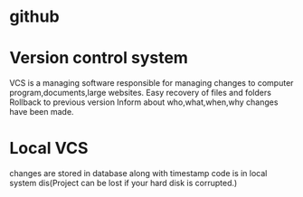 # github
# Version control system
VCS is a managing software responsible for managing changes to computer program,documents,large websites.
Easy recovery of files and folders
Rollback to previous version
Inform about who,what,when,why changes have been made.
# Local VCS
changes are stored in database along with timestamp
code is in local system
dis(Project can be lost if your hard disk is corrupted.)
